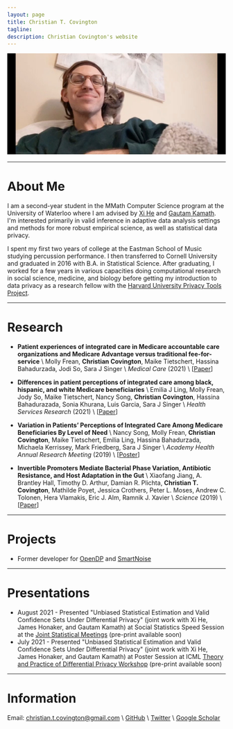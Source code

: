 ```yaml
---
layout: page
title: Christian T. Covington
tagline: 
description: Christian Covington's website
---
```


<img src="christian_pic.jpg" alt="profile_picture" width="1000"/> 

---

# About Me 
I am a second-year student in the MMath Computer Science program at the University of Waterloo where I am advised by [Xi He](https://cs.uwaterloo.ca/~xihe/) and [Gautam Kamath](http://www.gautamkamath.com/). I'm interested primarily in valid inference in adaptive data analysis settings and methods for more robust empirical science, as well as statistical data privacy.

I spent my first two years of college at the Eastman School of Music studying percussion performance. I then transferred to Cornell University and graduated in 2016 with B.A. in Statistical Science. After graduating, I worked for a few years in various capacities doing computational research in social science, medicine, and biology before getting my introduction to data privacy as a research fellow with the [Harvard University Privacy Tools Project](https://privacytools.seas.harvard.edu/). 

---

# Research
- **Patient experiences of integrated care in Medicare accountable care organizations and Medicare Advantage versus traditional fee-for-service** \\
Molly Frean, **Christian Covington**, Maike Tietschert, Hassina Bahadurzada, Jodi So, Sara J Singer \\
*Medical Care* (2021) \\
[[Paper](https://pubmed.ncbi.nlm.nih.gov/33273291/)]

- **Differences in patient perceptions of integrated care among black, hispanic, and white Medicare beneficiaries** \\
Emilia J Ling, Molly Frean, Jody So, Maike Tietschert, Nancy Song, **Christian Covington**, Hassina Bahadurazada, Sonia Khurana, Luis Garcia, Sara J Singer \\
*Health Services Research* (2021) \\
[[Paper](https://onlinelibrary.wiley.com/doi/abs/10.1111/1475-6773.13637)]

- **Variation in Patients’ Perceptions of Integrated Care Among Medicare Beneficiaries By Level of Need** \\
Nancy Song, Molly Frean, **Christian Covington**, Maike Tietschert, Emilia Ling, Hassina Bahadurzada, Michaela Kerrissey, Mark Friedberg, Sara J Singer \\
*Academy Health Annual Research Meeting* (2019) \\
[[Poster](https://academyhealth.confex.com/academyhealth/2019arm/meetingapp.cgi/Paper/32193)]

- **Invertible Promoters Mediate Bacterial Phase Variation, Antibiotic Resistance, and Host Adaptation in the Gut** \\
Xiaofang Jiang, A. Brantley Hall, Timothy D. Arthur, Damian R. Plichta, **Christian T. Covington**, Mathilde Poyet, Jessica Crothers, Peter L. Moses, Andrew C. Tolonen, Hera Vlamakis, Eric J. Alm, Ramnik J. Xavier \\
*Science* (2019) \\
[[Paper](https://science.sciencemag.org/content/363/6423/181)]

---

# Projects
- Former developer for [OpenDP](https://projects.iq.harvard.edu/opendp) and [SmartNoise](https://github.com/opendifferentialprivacy/smartnoise-core)

---

# Presentations
- August 2021 - Presented "Unbiased Statistical Estimation and Valid Confidence Sets Under Differential Privacy" (joint work with Xi He, James Honaker, and Gautam Kamath) at Social Statistics Speed Session at the [Joint Statistical Meetings](https://ww2.amstat.org/meetings/jsm/2021/index.cfm) (pre-print available soon)
- July 2021 - Presented "Unbiased Statistical Estimation and Valid Confidence Sets Under Differential Privacy" (joint work with Xi He, James Honaker, and Gautam Kamath) at Poster Session at ICML [Theory and Practice of Differential Privacy Workshop](https://tpdp.journalprivacyconfidentiality.org/2021/) (pre-print available soon)

--- 

# Information
Email: christian.t.covington@gmail.com \\
[GitHub](https://github.com/ctcovington) \\
[Twitter](https://twitter.com/ctcovington) \\
[Google Scholar](https://scholar.google.com/citations?user=dxtVsBAAAAAJ&hl=en)
<!-- [CV]() -->

<!-- [Github Pages](https://pages.github.com) provide a simple way to make a
website using
[Markdown](https://daringfireball.net/projects/markdown/) and
[git](https://git-scm.com).

For me, the painful aspects of making a website are

- Working with html and css
- Finding a hosting site
- Transferring stuff to the hosting site

With [GitHub Pages](https://pages.github.com), you just write things in
[Markdown](https://daringfireball.net/projects/markdown/),
[GitHub](https://github.com) hosts the site for you, and you just push
material to your GitHub repository with `git add`, `git commit`, and
`git push`.

If you love [git](https://git-scm.com/) and
[GitHub](https://github.com), you'll love
[GitHub Pages](https://pages.github.com), too.

The sites use [Jekyll](https://jekyllrb.com/), a
[ruby](https://www.ruby-lang.org/en/) [gem](https://rubygems.org/), to
convert Markdown files to html, and this part is done
automatically when you push the materials to the `gh-pages` branch
of a GitHub repository.

The [GitHub](https://pages.github.com) and
[Jekyll](https://jekyllrb.com) documentation is great, but I thought it
would be useful to have a minimal tutorial, for those who just want to
get going immediately with a simple site. To some readers, what GitHub
has might be simpler and more direct.  But if you just want to create
a site like the one you're looking at now, read on.

Start by reading the [Overview page](pages/overview.html), which
explains the basic structure of these sites. Then read
[how to make an independent website](pages/independent_site.html). Then
read any of the other things, such as
[how to test your site locally](pages/local_test.html).

- [Overview](pages/overview.html)
- [Making an independent website](pages/independent_site.html)
- [Making a personal site](pages/user_site.html)
- [Making a site for a project](pages/project_site.html)
- [Making a jekyll-free site](pages/nojekyll.html)
- [Testing your site locally](pages/local_test.html)
- [Resources](pages/resources.html)

If anything here is confusing (or _wrong_!), or if I've missed
important details, please
[submit an issue](https://github.com/kbroman/simple_site/issues), or (even
better) fork [the GitHub repository for this website](https://github.com/kbroman/simple_site),
make modifications, and submit a pull request.

---

The source for this minimal tutorial is [on github](https://github.com/kbroman/simple_site).

Also see my [tutorials](https://kbroman.org/pages/tutorials) on
[git/github](https://kbroman.org/github_tutorial),
[GNU make](https://kbroman.org/minimal_make),
[knitr](https://kbroman.org/knitr_knutshell),
[R packages](https://kbroman.org/pkg_primer),
[data organization](https://kbroman.org/dataorg),
and [reproducible research](https://kbroman.org/steps2rr). -->
